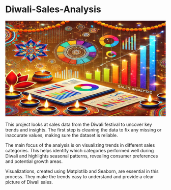 # Diwali-Sales-Analysis

<img src="https://github.com/Krupali04/Diwali-Sales-Analysis/blob/main/Diwali.webp" alt="New York Airbnb Analysis" width="600" height="300">

This project looks at sales data from the Diwali festival to uncover key trends and insights. The first step is cleaning the data to fix any missing or inaccurate values, making sure the dataset is reliable.

The main focus of the analysis is on visualizing trends in different sales categories. This helps identify which categories performed well during Diwali and highlights seasonal patterns, revealing consumer preferences and potential growth areas.

Visualizations, created using Matplotlib and Seaborn, are essential in this process. They make the trends easy to understand and provide a clear picture of Diwali sales.
